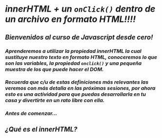 # **_innerHTML + un ```onClick()``` dentro de un archivo en formato HTML!!!!_**

## **_Bienvenidos al curso de Javascript desde cero!_**

### **_Aprenderemos a utilizar la propiedad innerHTML la cual sustituye nuestro texto en formato HTML, conoceremos lo que son las variables, la propiedad ```onclick()``` y una pequeña muestra de los que puede hacer el DOM._**

### **_Recuerda que c/u de estas definiciones más relevantes las veremos con más detalla en las próximas sesiones, por ahora esto es una actividad para que puedas desarrollarla en tu casa y divertirte en un rato libre con ella._**

### **_Antes de comenzar..._**

## _¿Qué es el innerHTML?_

